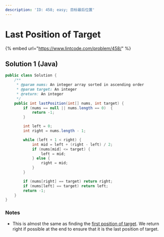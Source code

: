 ```yaml
---
description: 'ID: 458; easy; 目标最后位置'
---
```


# Last Position of Target

{% embed url="https://www.lintcode.com/problem/458/" %}

## Solution 1 \(Java\)

```java
public class Solution {
    /**
     * @param nums: An integer array sorted in ascending order
     * @param target: An integer
     * @return: An integer
     */
    public int lastPosition(int[] nums, int target) {
        if (nums == null || nums.length == 0)  {
            return -1;
        }

        int left = 0;
        int right = nums.length - 1;

        while (left + 1 < right) {
            int mid = left + (right - left) / 2;
            if (nums[mid] <= target) {
                left = mid;
            } else {
                right = mid;
            }
        }

        if (nums[right] == target) return right;
        if (nums[left] == target) return left;
        return -1;
    }
}
```

### Notes

* This is almost the same as finding the [first position of target](first-position-of-target.md). We return right if possible at the end to ensure that it is the last position of target.

